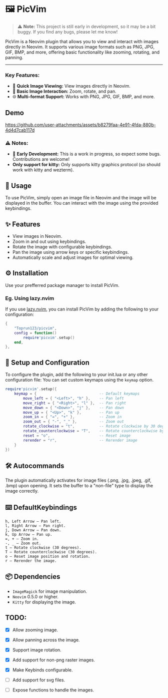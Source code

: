 # 🖼️ PicVim

> ⚠️ **Note:** This project is still early in development, so it may be a bit buggy. If you find any bugs, please let me know!


PicVim is a Neovim plugin that allows you to view and interact with images directly in Neovim. It supports various image formats such as PNG, JPG, GIF, BMP, and more, offering basic functionality like zooming, rotating, and panning.

---

### Key Features:
- 🚀 **Quick Image Viewing:** View images directly in Neovim.
- 🔄 **Basic Image Interaction:** Zoom, rotate, and pan.
- 🌐 **Multi-format Support:** Works with PNG, JPG, GIF, BMP, and more.


## Demo


https://github.com/user-attachments/assets/b8279faa-4e91-4fda-880b-4d4d7cab117d


### ⚠️  Notes:
- 🔧 **Early Development:** This is a work in progress, so expect some bugs. Contributions are welcome!
- **Only support for kitty:** Only supports kitty graphics protocol (so should work with kitty and wezterm).


## 📖 Usage

To use PicVim, simply open an image file in Neovim and the image will be displayed in the buffer. You can interact with the image using the provided keybindings.


## ✨ Features

- View images in Neovim.
- Zoom in and out using keybindings.
- Rotate the image with configurable keybindings.
- Pan the image using arrow keys or specific keybindings.
- Automatically scale and adjust images for optimal viewing.


## ⚙️  Installation

Use your prefferred package manager to install PicVim.


### Eg. Using lazy.nvim

If you use [lazy.nvim](https://github.com/folke/lazy.nvim), you can install PicVim by adding the following to your configuration:


```lua
{
    "Toprun123/picvim",
    config = function()
        require'picvim'.setup()
    end,
},
```

## 🔧 Setup and Configuration

To configure the plugin, add the following to your init.lua or any other configuration file:
You can set custom keymaps using the `keymap` option.

```lua
require'picvim'.setup({
    keymap = {                            -- Default keymaps
        move_left = { "<Left>", "h" },    -- Pan left
        move_right = { "<Right>", "l" },  -- Pan right
        move_down = { "<Down>", "j" },    -- Pan down
        move_up = { "<Up>", "k" },        -- Pan up
        zoom_in = { "=", "+" },           -- Zoom in
        zoom_out = { "-", "_" },          -- Zoom out
        rotate_clockwise = "t",           -- Rotate clockwise by 30 degrees
        rotate_counterclockwise = "T",    -- Rotate counterclockwise by 30 degrees
        reset = "o",                      -- Reset image
        rerender = "r",                   -- Rerender image
    }
})
```

## 🛠️ Autocommands

The plugin automatically activates for image files (.png, .jpg, .jpeg, .gif, .bmp) upon opening. It sets the buffer to a "non-file" type to display the image correctly.

## ⌨️  DefaultKeybindings

    h, Left Arrow – Pan left.
    l, Right Arrow – Pan right.
    j, Down Arrow – Pan down.
    k, Up Arrow – Pan up.
    =, + – Zoom in.
    -, _ – Zoom out.
    t – Rotate clockwise (30 degrees).
    T – Rotate counterclockwise (30 degrees).
    o – Reset image position and rotation.
    r – Rerender the image.

## 📦 Dependencies

- `ImageMagick` for image manipulation.
- `Neovim` 0.5.0 or higher.
- `Kitty` for displaying the image.

##  TODO:

- [x] Allow zooming image.
- [x] Allow panning across the image.
- [x] Support image rotation.
- [x] Add support for non-png raster images.
- [x] Make Keybinds configurable.
- [ ] Add support for svg files.
- [ ] Expose functions to handle the images.

